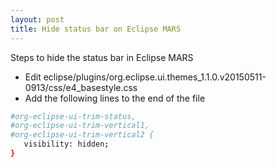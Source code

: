 ```yaml
---
layout: post
title: Hide status bar on Eclipse MARS
---
```


Steps to hide the status bar in Eclipse MARS

* Edit eclipse/plugins/org.eclipse.ui.themes_1.1.0.v20150511-0913/css/e4_basestyle.css
* Add the following lines to the end of the file

```sh
#org-eclipse-ui-trim-status,
#org-eclipse-ui-trim-vertical1,
#org-eclipse-ui-trim-vertical2 {
   visibility: hidden;
}
```


